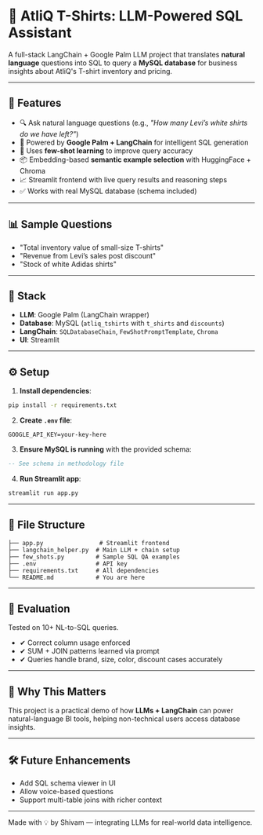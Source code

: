 # 🧠 AtliQ T-Shirts: LLM-Powered SQL Assistant

A full-stack LangChain + Google Palm LLM project that translates **natural language** questions into SQL to query a **MySQL database** for business insights about AtliQ's T-shirt inventory and pricing.

---

## 🚀 Features

* 🔍 Ask natural language questions (e.g., *"How many Levi’s white shirts do we have left?"*)
* 🧠 Powered by **Google Palm + LangChain** for intelligent SQL generation
* 🧾 Uses **few-shot learning** to improve query accuracy
* 📦 Embedding-based **semantic example selection** with HuggingFace + Chroma
* 📈 Streamlit frontend with live query results and reasoning steps
* ✅ Works with real MySQL database (schema included)

---

## 📊 Sample Questions

* "Total inventory value of small-size T-shirts"
* "Revenue from Levi’s sales post discount"
* "Stock of white Adidas shirts"

---

## 🧱 Stack

* **LLM**: Google Palm (LangChain wrapper)
* **Database**: MySQL (`atliq_tshirts` with `t_shirts` and `discounts`)
* **LangChain**: `SQLDatabaseChain`, `FewShotPromptTemplate`, `Chroma`
* **UI**: Streamlit

---

## ⚙️ Setup

1. **Install dependencies**:

```bash
pip install -r requirements.txt
```

2. **Create `.env` file**:

```
GOOGLE_API_KEY=your-key-here
```

3. **Ensure MySQL is running** with the provided schema:

```sql
-- See schema in methodology file
```

4. **Run Streamlit app**:

```bash
streamlit run app.py
```

---

## 📂 File Structure

```
├── app.py                # Streamlit frontend
├── langchain_helper.py  # Main LLM + chain setup
├── few_shots.py         # Sample SQL QA examples
├── .env                 # API key
├── requirements.txt     # All dependencies
└── README.md            # You are here
```

---

## 🧪 Evaluation

Tested on 10+ NL-to-SQL queries.

* ✔ Correct column usage enforced
* ✔ SUM + JOIN patterns learned via prompt
* ✔ Queries handle brand, size, color, discount cases accurately

---

## 👔 Why This Matters

This project is a practical demo of how **LLMs + LangChain** can power natural-language BI tools, helping non-technical users access database insights.

---

## 🛠 Future Enhancements

* Add SQL schema viewer in UI
* Allow voice-based questions
* Support multi-table joins with richer context

---

Made with 💡 by Shivam — integrating LLMs for real-world data intelligence.
